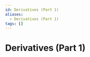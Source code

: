 ```yaml
---
id: Derivatives (Part 1)
aliases:
  - Derivatives (Part 1)
tags: []
---
```


# Derivatives (Part 1)

